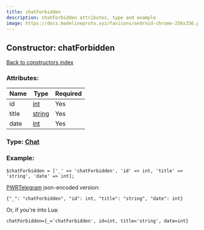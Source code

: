 ```yaml
---
title: chatForbidden
description: chatForbidden attributes, type and example
image: https://docs.madelineproto.xyz/favicons/android-chrome-256x256.png
---
```

## Constructor: chatForbidden  
[Back to constructors index](index.md)



### Attributes:

| Name     |    Type       | Required |
|----------|---------------|----------|
|id|[int](../types/int.md) | Yes|
|title|[string](../types/string.md) | Yes|
|date|[int](../types/int.md) | Yes|



### Type: [Chat](../types/Chat.md)


### Example:

```
$chatForbidden = ['_' => 'chatForbidden', 'id' => int, 'title' => 'string', 'date' => int];
```  

[PWRTelegram](https://pwrtelegram.xyz) json-encoded version:

```
{"_": "chatForbidden", "id": int, "title": "string", "date": int}
```


Or, if you're into Lua:  


```
chatForbidden={_='chatForbidden', id=int, title='string', date=int}

```


